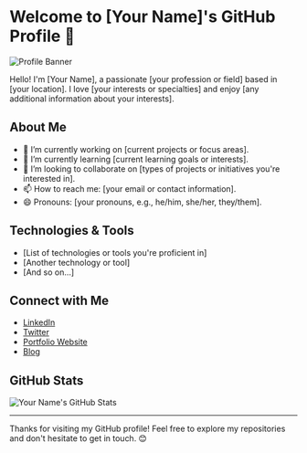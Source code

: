 # Welcome to [Your Name]'s GitHub Profile 👋

![Profile Banner](link_to_your_banner_image.png)

Hello! I'm [Your Name], a passionate [your profession or field] based in [your location]. I love [your interests or specialties] and enjoy [any additional information about your interests].

## About Me

- 🔭 I’m currently working on [current projects or focus areas].
- 🌱 I’m currently learning [current learning goals or interests].
- 👯 I’m looking to collaborate on [types of projects or initiatives you're interested in].
- 📫 How to reach me: [your email or contact information].
- 😄 Pronouns: [your pronouns, e.g., he/him, she/her, they/them].

## Technologies & Tools

- [List of technologies or tools you're proficient in]
- [Another technology or tool]
- [And so on...]

## Connect with Me

- [LinkedIn](https://www.linkedin.com/in/yourprofile/)
- [Twitter](https://twitter.com/yourhandle)
- [Portfolio Website](https://www.yourwebsite.com)
- [Blog](https://yourblog.com)

## GitHub Stats

![Your Name's GitHub Stats](https://github-readme-stats.vercel.app/api?username=yourusername&show_icons=true&hide=contribs&include_all_commits=true&count_private=true)

<!-- Feel free to add more sections as per your preferences and interests! -->

---

Thanks for visiting my GitHub profile! Feel free to explore my repositories and don't hesitate to get in touch. 😊
